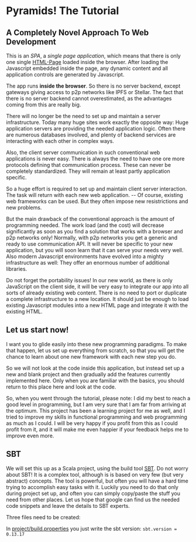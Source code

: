 # Pyramids! The Tutorial #

## A Completely Novel Approach To Web Development ##

This is an *SPA*, a *single page application*, which means that
there is only one single [HTML-Page](src/main/webapp/index.html)
loaded inside the browser. After loading the Javascript
embedded inside the page, 
any dynamic content and all application 
controls are generated  by Javascript.

The app runs **inside the browser**. So there is no server backend, except
gateways giving access to p2p networks like IPFS or Stellar. The fact
that there is no server backend cannot overestimated, as the advantages
coming from this are really big. 

There will no longer be the need to set up and maintain a server infrastructure. Today
many huge sites work exactly the opposite way: Huge application servers
are providing the needed application logic. Often there are numerous 
databases involved, and plenty of backend services are interacting with
each other in complex ways.

Also, the client server communication in such conventional web applications is never easy. 
There is always the need to 
have one ore more protocols defining that communication process.  These
can never be completely standardized.
They will remain  at least
partly application specific. 

So  a huge effort is required to
set up and maintain client server interaction. The task will return with each
new web application. -- Of course, existing web frameworks can be 
used. But they often impose
new resistrictions and new problems. 

But the main drawback of the conventional approach 
is the amount of programming needed. The work load (and the cost) 
will decrease significantly as soon as you find a solution that works with 
a browser and p2p networks only! 
Normally, with p2p networks you get a generic and ready to use communication
API. It will never be specific to your new application, but you will soon
learn that it can serve your needs very well. Also modern Javascript 
environments have evolved into a mighty infrastructure as well: They
offer an enormous number of additional libraries. 

Do not forget the portability issues! In our new world,
as there is only JavaScript on the client side, it will be very
easy to integrate our app into all sorts of already existing web content. 
There is no need to port or duplicate a complete infrastructure to 
a new location. It should just be enough to load existing Javascript modules
into a new HTML page and integrate it with the existing HTML.

## Let us start now! ##

I want you to glide easily into these new programming paradigms. 
To make that happen, let us set up everything from scratch, so that
you will get the chance to learn about one new framework with each 
new step you do. 

So we will not look at the code inside this application, but instead set up 
a new and blank project and then gradually add the features currently
implemented here. Only when you are familiar with the basics, you 
should return to this place here and look at the code. 

So, when you went through the tutorial, please note: I did my best to reach a good level in programming, 
but I am very sure that I am far from arriving at the optimum. This project has been
a learning project for me as well, and I tried to improve my skills in functional programming
and web programming as much as I could. I will be very happy if you profit from
this as I could profit from it, and it will make me even happier if your feedback 
helps me to improve even more.

## SBT ##

We will set this up as a Scala project, using the build tool [SBT](https://www.scala-sbt.org/).
Do not worry about SBT! It is a complex tool, although is is based on very few (but very abstract)
concepts. The tool is powerful, but often you will have a hard time trying to accomplish 
easy tasks with it. Luckily you need to do that only during project set up, and often you can
simply copy/paste the stuff you need from other places. Let us
hope that google can find us the needed code snippets
and  leave the details to SBT experts.

Three files need to be created:
 
In [project/build.properties](project/build.properties) 
you just write the sbt version: `sbt.version = 0.13.17`






 

 
 
 